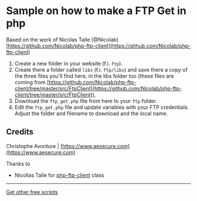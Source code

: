 # Sample on how to make a FTP Get in php #

Based on the work of Nicolas Talle (@Nicolab) [https://github.com/Nicolab/php-ftp-client](https://github.com/Nicolab/php-ftp-client)

1. Create a new folder in your website (f.i. `ftp`).
2. Create there a folder called `libs` (f.i. `ftp/libs`) and save there a copy of the three files you'll find here, in the libs folder too (these files are coming from [https://github.com/Nicolab/php-ftp-client/tree/master/src/FtpClient](https://github.com/Nicolab/php-ftp-client/tree/master/src/FtpClient)).
3. Download the `ftp_get.php` file from here to your `ftp` folder.
4. Edit the `ftp_get.php` file and update variables with your FTP credentials.  Adjust the folder and filename to download and the local name.

## Credits ##

Christophe Avonture | [https://www.aesecure.com](https://www.aesecure.com)

Thanks to
 
* Nicollas Talle for [php-ftp-client](https://github.com/Nicolab/php-ftp-client) class

---

[Get other free scripts](https://github.com/cavo789/joomla_free)
